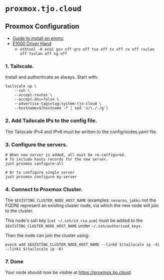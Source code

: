 # `proxmox.tjo.cloud`

## Proxmox Configuration

* [Guide to install on emmc](https://ibug.io/blog/2022/03/install-proxmox-ve-emmc/)
* [E1000 Driver Hand](https://forum.proxmox.com/threads/e1000-driver-hang.58284/page-8#post-390709)
  * `ethtool -K eno1 gso off gro off tso off tx off rx off rxvlan off txvlan off sg off`

### 1. Tailscale.
Install and authenticate as always. Start with:

```
tailscale up \
    --ssh \
    --accept-routes \
    --accept-dns=false \
    --advertise-tags=tag:system-tjo-cloud \
    --hostname=$(hostname -f | sed 's/\./-/g')

```

### 2. Add Tailscale IPs to the config file.

The Tailscale IPv4 and IPv6 must be written to the config/nodes.yaml file.

### 3. Configure the servers.

```
# When new server is added, all must be re-configured.
# To include hosts records for the new server.
just proxmox configure-all

# Or to configure single server
just proxmox configure my-server
```


### 4. Connect to Proxmox Cluster.

The `$EXISTING_CLUSTER_NODE_HOST_NAME` (examples: `nevaroo`, `jakku` not the FQDN) represent an existing cluster node, via which the new node will join to the cluster.

This node's ssh key (`cat ~/.ssh/id_rsa.pub`) must be added to the `$EXISTING_CLUSTER_NODE_HOST_NAME` under `~/.ssh/authorized_keys`.

Then the node can join the cluster using:

```
pvecm add $EXISTING_CLUSTER_NODE_HOST_NAME --link0 $(tailscale ip -4) --link1 $(tailscale ip -6)
```


### 7. Done

Your node should now be visible at https://proxmox.tjo.cloud.
